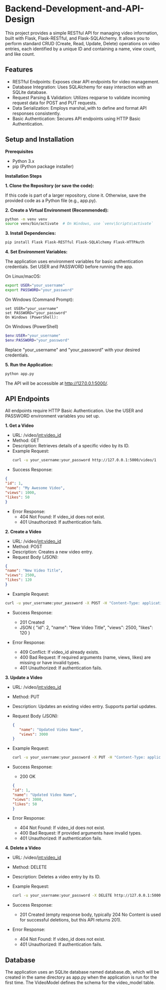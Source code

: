 # Backend-Development-and-API-Design

This project provides a simple RESTful API for managing video information, built with Flask, Flask-RESTful, and Flask-SQLAlchemy. It allows you to perform standard CRUD (Create, Read, Update, Delete) operations on video entries, each identified by a unique ID and containing a name, view count, and like count.

## Features
 - RESTful Endpoints: Exposes clear API endpoints for video management.
 - Database Integration: Uses SQLAlchemy for easy interaction with an SQLite database.
 - Request Parsing & Validation: Utilizes reqparse to validate incoming request data for POST and PUT requests.
 - Data Serialization: Employs marshal_with to define and format API responses consistently.
 - Basic Authentication: Secures API endpoints using HTTP Basic Authentication.

## Setup and Installation
**Prerequisites**
 - Python 3.x
 - pip (Python package installer)

**Installation Steps**

**1. Clone the Repository (or save the code):**

If this code is part of a larger repository, clone it. Otherwise, save the provided code as a Python file (e.g., app.py).

**2. Create a Virtual Environment (Recommended):**

```Bash
python -m venv venv
source venv/bin/activate  # On Windows, use `venv\Scripts\activate`
```

**3. Install Dependencies:**

```Bash
pip install Flask Flask-RESTful Flask-SQLAlchemy Flask-HTTPAuth
```

**4. Set Environment Variables:**

The application uses environment variables for basic authentication credentials. Set USER and PASSWORD before running the app.

On Linux/macOS:

```Bash
export USER="your_username"
export PASSWORD="your_password"
```

On Windows (Command Prompt):

```DOS
set USER="your_username"
set PASSWORD="your_password"
On Windows (PowerShell):
```

On Windows (PowerShell)

```PowerShell
$env:USER="your_username"
$env:PASSWORD="your_password"
```

Replace "your_username" and "your_password" with your desired credentials.

**5. Run the Application:**

```Bash
python app.py
```

The API will be accessible at http://127.0.0.1:5000/.

## API Endpoints

All endpoints require HTTP Basic Authentication. Use the USER and PASSWORD environment variables you set up.

**1. Get a Video**
 - URL: /video/<int:video_id>
 - Method: GET
 - Description: Retrieves details of a specific video by its ID.
 - Example Request:
   ``` Bash
   curl -u your_username:your_password http://127.0.0.1:5000/video/1
   ```
 - Success Response:
```JSON
{
"id": 1,
"name": "My Awesome Video",
"views": 1000,
"likes": 50
}
```

 - Error Response:
   - 404 Not Found: If video_id does not exist.
   - 401 Unauthorized: If authentication fails.

**2. Create a Video**
 - URL: /video/<int:video_id>
 - Method: POST
 - Description: Creates a new video entry.
 - Request Body (JSON):
```JSON
{
"name": "New Video Title",
"views": 2500,
"likes": 120
}
```
 - Example Request:
```Bash
curl -u your_username:your_password -X POST -H "Content-Type: application/json" -d '{"name": "New Video Title", "views": 2500, "likes": 120}' http://127.0.0.1:5000/video/2
```

 - Success Response:
   - 201 Created
   - JSON
    {
        "id": 2,
        "name": "New Video Title",
        "views": 2500,
        "likes": 120
    }

- Error Response:
   - 409 Conflict: If video_id already exists.
   - 400 Bad Request: If required arguments (name, views, likes) are missing or have invalid types.
   - 401 Unauthorized: If authentication fails.

**3. Update a Video**
 - URL: /video/<int:video_id>
 - Method: PUT
 - Description: Updates an existing video entry. Supports partial updates.
 - Request Body (JSON):
     ```JSON
    {
        "name": "Updated Video Name",
        "views": 3000
    }
     ```
 - Example Request:
   ``` Bash
   curl -u your_username:your_password -X PUT -H "Content-Type: application/json" -d '{"name": "Updated Video Name", "views": 3000}' http://127.0.0.1:5000/video/1
   ```
   
 - Success Response:
    - 200 OK

   ```JSON
   {
   "id": 1,
   "name": "Updated Video Name",
   "views": 3000,
   "likes": 50
   }
   ```

 - Error Response:
    - 404 Not Found: If video_id does not exist.
    - 400 Bad Request: If provided arguments have invalid types.
    - 401 Unauthorized: If authentication fails.

**4. Delete a Video**
 - URL: /video/<int:video_id>
 - Method: DELETE
 - Description: Deletes a video entry by its ID.
 - Example Request:
   ```Bash
   curl -u your_username:your_password -X DELETE http://127.0.0.1:5000/video/1
   ```

 - Success Response:
    - 201 Created (empty response body, typically 204 No Content is used for successful deletions, but this API returns 201).

 - Error Response:
    - 404 Not Found: If video_id does not exist.
    - 401 Unauthorized: If authentication fails.

## Database

The application uses an SQLite database named database.db, which will be created in the same directory as app.py when the application is run for the first time. The VideoModel defines the schema for the video_model table.
